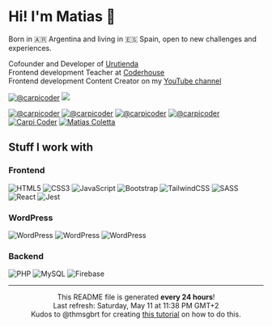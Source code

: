 <h1>Hi! I'm Matias 👋</h1>
<p>Born in 🇦🇷 Argentina and living in 🇪🇸 Spain, open to new challenges and experiences.</p>

<p>Cofounder and Developer of <a href="https://urutienda.com">Urutienda</a><br/>
Frontend development Teacher at <a href="https://coderhouse.com">Coderhouse</a><br/>
Frontend development Content Creator on my <a href="https://youtube.com/carpicoder">YouTube channel</a></p>

<a href="https://youtube.com/carpicoder" target="_blank"><img src="https://img.shields.io/badge/@carpicoder-%23FF0000.svg?style=flat-square&logo=YouTube&logoColor=white" alt="@carpicoder"></a> <img src="https://img.shields.io/badge/13.6K%20subs%20|%20120%20videos%20|%20759.4K%20views-2F3134?style=flat-square&logo=hyperledger&logoColor=white">

<a href="https://instagram.com/carpicoder"><img src="https://img.shields.io/badge/@carpicoder-%23E4405F.svg?style=flat-square&logo=Instagram&logoColor=white" alt="@carpicoder"></a>
<a href="https://x.com/carpicoder"><img src="https://img.shields.io/badge/@carpicoder-%23000000.svg?style=flat-square&logo=X&logoColor=white" alt="@carpicoder"></a>
<a href="https://threads.com/carpicoder"><img src="https://img.shields.io/badge/@carpicoder-000000?style=flat-square&logo=Threads&logoColor=white" alt="@carpicoder"></a>
<a href="https://tiktok.com/@carpicoder"><img src="https://img.shields.io/badge/@carpicoder-%23000000.svg?style=flat-square&logo=TikTok&logoColor=white" alt="@carpicoder"></a>
<a href="https://discord.gg/wHKxGbMt4A"><img src="https://img.shields.io/badge/Carpi%20Coder-%235865F2.svg?style=flat-square&logo=discord&logoColor=white" alt="Carpi Coder"></a>
<a href="https://linkedin.com/in/matiascoletta"><img src="https://img.shields.io/badge/Matias%20Coletta-%230077B5.svg?style=flat-square&logo=linkedin&logoColor=white" alt="Matias Coletta"></a>

<h2>Stuff I work with</h2>

<h3>Frontend</h3>

<img src="https://img.shields.io/badge/HTML5-%23E34F26.svg?style=flat-square&logo=html5&logoColor=white" alt="HTML5"> <img src="https://img.shields.io/badge/CSS3-%231572B6.svg?style=flat-square&logo=css3&logoColor=white" alt="CSS3"> <img src="https://img.shields.io/badge/JavaScript-%23323330.svg?style=flat-square&logo=javascript&logoColor=%23F7DF1E" alt="JavaScript"> <img src="https://img.shields.io/badge/Bootstrap-%238511FA.svg?style=flat-square&logo=bootstrap&logoColor=white" alt="Bootstrap"> <img src="https://img.shields.io/badge/Tailwind-%2338B2AC.svg?style=flat-square&logo=tailwind-css&logoColor=white" alt="TailwindCSS"> <img src="https://img.shields.io/badge/SASS%20&%20SCSS-hotpink.svg?style=flat-square&logo=SASS&logoColor=white" alt="SASS"> <img src="https://img.shields.io/badge/React-%2320232a.svg?style=flat-square&logo=react&logoColor=%2361DAFB" alt="React"> <img src="https://img.shields.io/badge/Jest-%23C21325?style=flat-square&logo=jest&logoColor=white" alt="Jest">

<h3>WordPress</h3>

<img src="https://img.shields.io/badge/WooCommerce-%23117AC9.svg?style=flat-square&logo=WordPress&logoColor=white" alt="WordPress"> <img src="https://img.shields.io/badge/Elementor-%23117AC9.svg?style=flat-square&logo=WordPress&logoColor=white" alt="WordPress"> <img src="https://img.shields.io/badge/Themes%20&%20Plugins%20Development-%23117AC9.svg?style=flat-square&logo=WordPress&logoColor=white" alt="WordPress">

<h3>Backend</h3>

<img src="https://img.shields.io/badge/PHP-%23777BB4.svg?style=flat-square&logo=php&logoColor=white" alt="PHP"> <img src="https://img.shields.io/badge/MySQL-4479A1.svg?style=flat-square&logo=mysql&logoColor=white" alt="MySQL"> <img src="https://img.shields.io/badge/Firebase-%23039BE5.svg?style=flat-square&logo=firebase" alt="Firebase">

------------
<p align="center">This README file is generated <b>every 24 hours</b>!</br>Last refresh: Saturday, May 11 at 11:38 PM GMT+2<br />Kudos to @thmsgbrt for creating <a href="https://medium.com/@th.guibert/how-to-create-a-self-updating-readme-md-for-your-github-profile-f8b05744ca91">this tutorial</a> on how to do this.</p>